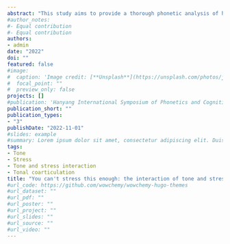 ```yaml
---
abstract: "This study aims to provide a thorough phonetic analysis of how contrastive tones and stress interact when they coexist in a Sinitic language, Changsha Xiang. The interaction of tone and stress in Sinitic languages is usually overlooked under the term, tone sandhi. This study takes a new phonetic approach to study tonal production in Changsha Xiang without the assumption of tone sandhi. Instead, I argue that the tonal phenomena reported in Changsha Xiang result from the interaction of stress and tone. Two experiments were conducted to investigate disyllabic words with initial and final stress. The F0 contour and duration analyses showed that the variability in tonal production could be grasped by the interaction of lexical tones and three different levels of stress: primary stress, secondary stress, and no stress. The so-called word-initial unstressed syllables are more likely to be secondarily stressed than ``unstressed'' syllables, as suggested in the literature. The six tones retained their underlying targets in both the primary-stressed and secondary-stressed syllables. In the word-final unstressed syllables, the tones merged into four level tones. The results suggest that considering tonal phenomena relative to their metrical structure in Sinitic languages is necessary."
#author_notes:
#- Equal contribution
#- Equal contribution
authors:
- admin
date: "2022"
doi: ""
featured: false
#image:
#  caption: 'Image credit: [**Unsplash**](https://unsplash.com/photos/jdD8gXaTZsc)'
#  focal_point: ""
#  preview_only: false
projects: []
#publication: 'Hanyang International Symposium of Phonetics and Cognitive Science, 2019'
publication_short: ""
publication_types:
- "3"
publishDate: "2022-11-01"
#slides: example
#summary: Lorem ipsum dolor sit amet, consectetur adipiscing elit. Duis posuere tellus ac convallis placerat. Proin tincidunt magna sed ex sollicitudin condimentum.
tags:
- Tone
- Stress
- Tone and stress interaction
- Tonal coarticulation
title: "You can't stress this enough: the interaction of tone and stress in Changsha Xiang"
#url_code: https://github.com/wowchemy/wowchemy-hugo-themes
#url_dataset: ""
#url_pdf: ""
#url_poster: ""
#url_project: ""
#url_slides: ""
#url_source: ""
#url_video: ""
---
```

